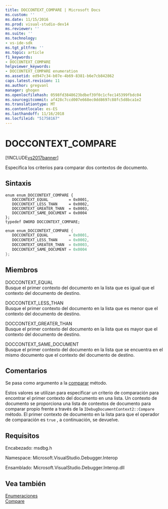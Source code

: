 ```yaml
---
title: DOCCONTEXT_COMPARE | Microsoft Docs
ms.custom: ''
ms.date: 11/15/2016
ms.prod: visual-studio-dev14
ms.reviewer: ''
ms.suite: ''
ms.technology:
- vs-ide-sdk
ms.tgt_pltfrm: ''
ms.topic: article
f1_keywords:
- DOCCONTEXT_COMPARE
helpviewer_keywords:
- DOCCONTEXT_COMPARE enumeration
ms.assetid: ed947c34-b07e-4b69-8381-b6e7cb842862
caps.latest.revision: 11
ms.author: gregvanl
manager: ghogen
ms.openlocfilehash: 0598fd3848623bdbef39f0c1cfec145399fbdc04
ms.sourcegitcommit: af428c7ccd007e668ec0dd8697c88fc5d8bca1e2
ms.translationtype: MT
ms.contentlocale: es-ES
ms.lasthandoff: 11/16/2018
ms.locfileid: "51758167"
---
```

# <a name="doccontextcompare"></a>DOCCONTEXT_COMPARE
[!INCLUDE[vs2017banner](../../../includes/vs2017banner.md)]

Especifica los criterios para comparar dos contextos de documento.  
  
## <a name="syntax"></a>Sintaxis  
  
```cpp#  
enum enum_DOCCONTEXT_COMPARE {   
   DOCCONTEXT_EQUAL         = 0x0001,  
   DOCCONTEXT_LESS_THAN     = 0x0002,  
   DOCCONTEXT_GREATER_THAN  = 0x0003,  
   DOCCONTEXT_SAME_DOCUMENT = 0x0004  
};  
typedef DWORD DOCCONTEXT_COMPARE;  
```  
  
```csharp  
enum enum_DOCCONTEXT_COMPARE {   
   DOCCONTEXT_EQUAL         = 0x0001,  
   DOCCONTEXT_LESS_THAN     = 0x0002,  
   DOCCONTEXT_GREATER_THAN  = 0x0003,  
   DOCCONTEXT_SAME_DOCUMENT = 0x0004  
};  
```  
  
## <a name="members"></a>Miembros  
 DOCCONTEXT_EQUAL  
 Busque el primer contexto del documento en la lista que es igual que el contexto del documento de destino.  
  
 DOCCONTEXT_LESS_THAN  
 Busque el primer contexto del documento en la lista que es menor que el contexto del documento de destino.  
  
 DOCCONTEXT_GREATER_THAN  
 Busque el primer contexto del documento en la lista que es mayor que el contexto del documento de destino.  
  
 DOCCONTEXT_SAME_DOCUMENT  
 Busque el primer contexto del documento en la lista que se encuentra en el mismo documento que el contexto del documento de destino.  
  
## <a name="remarks"></a>Comentarios  
 Se pasa como argumento a la [comparar](../../../extensibility/debugger/reference/idebugdocumentcontext2-compare.md) método.  
  
 Estos valores se utilizan para especificar un criterio de comparación para encontrar el primer contexto del documento en una lista. Un contexto de documento se proporciona una lista de contextos de documento para comparar propio frente a través de la `IDebugDocumentContext2::Compare` método. El primer contexto de documento en la lista para que el operador de comparación es `true` , a continuación, se devuelve.  
  
## <a name="requirements"></a>Requisitos  
 Encabezado: msdbg.h  
  
 Namespace: Microsoft.VisualStudio.Debugger.Interop  
  
 Ensamblado: Microsoft.VisualStudio.Debugger.Interop.dll  
  
## <a name="see-also"></a>Vea también  
 [Enumeraciones](../../../extensibility/debugger/reference/enumerations-visual-studio-debugging.md)   
 [Compare](../../../extensibility/debugger/reference/idebugdocumentcontext2-compare.md)

